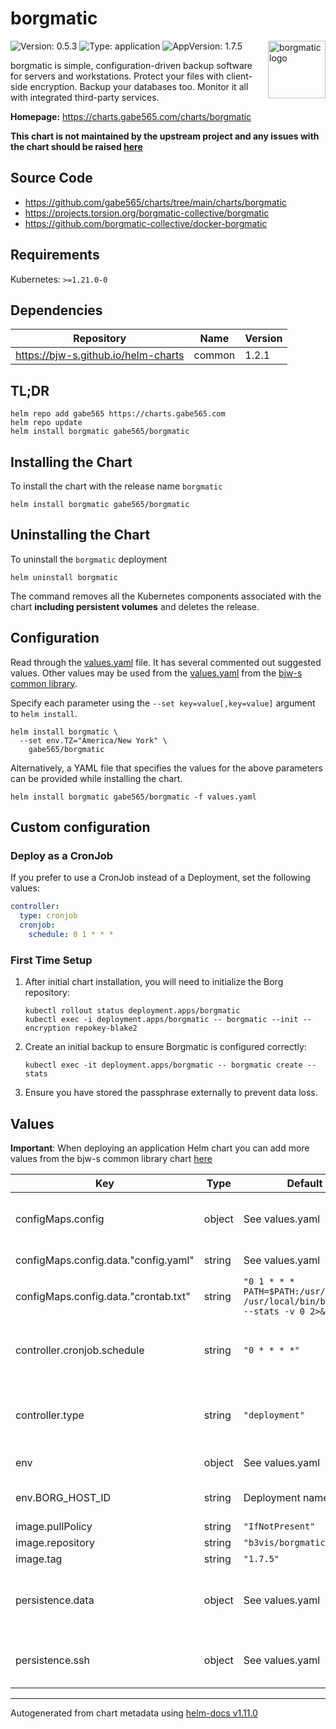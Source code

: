 # borgmatic

<img src="https://raw.githubusercontent.com/borgmatic-collective/borgmatic/1.6.6/docs/static/borgmatic.svg" align="right" width="92" height="92" alt="borgmatic logo" style="padding-left: 20px">

![Version: 0.5.3](https://img.shields.io/badge/Version-0.5.3-informational?style=flat-square)
![Type: application](https://img.shields.io/badge/Type-application-informational?style=flat-square)
![AppVersion: 1.7.5](https://img.shields.io/badge/AppVersion-1.7.5-informational?style=flat-square)

borgmatic is simple, configuration-driven backup software for servers and workstations. Protect your files with client-side encryption. Backup your databases too. Monitor it all with integrated third-party services.

**Homepage:** <https://charts.gabe565.com/charts/borgmatic>

**This chart is not maintained by the upstream project and any issues with the chart should be raised [here](https://github.com/gabe565/charts/issues/new)**

## Source Code

* <https://github.com/gabe565/charts/tree/main/charts/borgmatic>
* <https://projects.torsion.org/borgmatic-collective/borgmatic>
* <https://github.com/borgmatic-collective/docker-borgmatic>

## Requirements

Kubernetes: `>=1.21.0-0`

## Dependencies

| Repository | Name | Version |
|------------|------|---------|
| https://bjw-s.github.io/helm-charts | common | 1.2.1 |

## TL;DR

```console
helm repo add gabe565 https://charts.gabe565.com
helm repo update
helm install borgmatic gabe565/borgmatic
```

## Installing the Chart

To install the chart with the release name `borgmatic`

```console
helm install borgmatic gabe565/borgmatic
```

## Uninstalling the Chart

To uninstall the `borgmatic` deployment

```console
helm uninstall borgmatic
```

The command removes all the Kubernetes components associated with the chart **including persistent volumes** and deletes the release.

## Configuration

Read through the [values.yaml](./values.yaml) file. It has several commented out suggested values.
Other values may be used from the [values.yaml](https://github.com/bjw-s/helm-charts/tree/main/charts/library/common/values.yaml) from the [bjw-s common library](https://github.com/bjw-s/helm-charts/tree/main/charts/library/common).

Specify each parameter using the `--set key=value[,key=value]` argument to `helm install`.

```console
helm install borgmatic \
  --set env.TZ="America/New York" \
    gabe565/borgmatic
```

Alternatively, a YAML file that specifies the values for the above parameters can be provided while installing the chart.

```console
helm install borgmatic gabe565/borgmatic -f values.yaml
```

## Custom configuration

### Deploy as a CronJob

If you prefer to use a CronJob instead of a Deployment, set the following values:
```yaml
controller:
  type: cronjob
  cronjob:
    schedule: 0 1 * * *
```

### First Time Setup

1. After initial chart installation, you will need to initialize the Borg repository:

    ```shell
    kubectl rollout status deployment.apps/borgmatic
    kubectl exec -i deployment.apps/borgmatic -- borgmatic --init --encryption repokey-blake2
    ```

2. Create an initial backup to ensure Borgmatic is configured correctly:

    ```shell
    kubectl exec -it deployment.apps/borgmatic -- borgmatic create --stats
    ```

3. Ensure you have stored the passphrase externally to prevent data loss.

## Values

**Important**: When deploying an application Helm chart you can add more values from the bjw-s common library chart [here](https://github.com/bjw-s/helm-charts/tree/main/charts/library/common)

| Key | Type | Default | Description |
|-----|------|---------|-------------|
| configMaps.config | object | See values.yaml | Configure Borgmatic container under this key. |
| configMaps.config.data."config.yaml" | string | See values.yaml | Borgmatic config. [[ref]](https://torsion.org/borgmatic/docs/reference/configuration) |
| configMaps.config.data."crontab.txt" | string | `"0 1 * * * PATH=$PATH:/usr/bin /usr/local/bin/borgmatic --stats -v 0 2>&1"` | Crontab |
| controller.cronjob.schedule | string | `"0 * * * *"` | Only used when `controller.type: cronjob`. Sets the backup CronJob time. |
| controller.type | string | `"deployment"` | Set the controller type. Valid options are `deployment` or `cronjob`. |
| env | object | See values.yaml | environment variables. [[ref]](https://borgbackup.readthedocs.io/en/stable/usage/general.html#environment-variables) |
| env.BORG_HOST_ID | string | Deployment namespace | Borg host ID used in archive names |
| image.pullPolicy | string | `"IfNotPresent"` | image pull policy |
| image.repository | string | `"b3vis/borgmatic"` | image repository |
| image.tag | string | `"1.7.5"` | image tag |
| persistence.data | object | See values.yaml | Configure persistence settings for the chart under this key. |
| persistence.ssh | object | See values.yaml | Configure SSH credentials for the chart under this key. |

----------------------------------------------
Autogenerated from chart metadata using [helm-docs v1.11.0](https://github.com/norwoodj/helm-docs/releases/v1.11.0)
